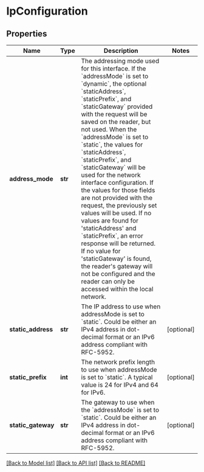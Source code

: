 # IpConfiguration

## Properties
Name | Type | Description | Notes
------------ | ------------- | ------------- | -------------
**address_mode** | **str** | The addressing mode used for this interface. If the &#x60;addressMode&#x60; is set to &#x60;dynamic&#x60;, the optional &#x60;staticAddress&#x60;, &#x60;staticPrefix&#x60;, and &#x60;staticGateway&#x60; provided with the request will be saved on the reader, but not used.  When the &#x60;addressMode&#x60; is set to &#x60;static&#x60;, the values for &#x60;staticAddress&#x60;, &#x60;staticPrefix&#x60;, and &#x60;staticGateway&#x60; will be used for the network interface configuration. If the values for those fields are not provided with the request, the previously set values will be used. If no values are found for &#39;staticAddress&#39; and &#x60;staticPrefix&#x60;, an error response will be returned. If no value for &#39;staticGateway&#39; is found, the reader&#39;s gateway will not be configured and the reader can only be accessed within the local network.  | 
**static_address** | **str** | The IP address to use when addressMode is set to &#x60;static&#x60;. Could be either an IPv4 address in dot-decimal format or an IPv6 address compliant with RFC-5952.  | [optional] 
**static_prefix** | **int** | The network prefix length to use when addressMode is set to &#x60;static&#x60;. A typical value is 24 for IPv4 and 64 for IPv6.  | [optional] 
**static_gateway** | **str** | The gateway to use when the &#x60;addressMode&#x60; is set to &#x60;static&#x60;. Could be either an IPv4 address in dot-decimal format or an IPv6 address compliant with RFC-5952.  | [optional] 

[[Back to Model list]](../README.md#documentation-for-models) [[Back to API list]](../README.md#documentation-for-api-endpoints) [[Back to README]](../README.md)


